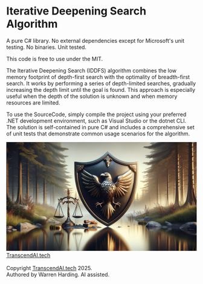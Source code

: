 
# Iterative Deepening Search Algorithm

A pure C# library. No external dependencies except for Microsoft's unit testing. No binaries. Unit tested.

This code is free to use under the MIT.

The Iterative Deepening Search (IDDFS) algorithm combines the low memory footprint of depth-first search with the optimality of breadth-first search. It works by performing a series of depth-limited searches, gradually increasing the depth limit until the goal is found. This approach is especially useful when the depth of the solution is unknown and when memory resources are limited.

To use the SourceCode, simply compile the project using your preferred .NET development environment, such as Visual Studio or the dotnet CLI. The solution is self-contained in pure C# and includes a comprehensive set of unit tests that demonstrate common usage scenarios for the algorithm.

![AI Image](aiimage.jpg)
[TranscendAI.tech](https://TranscendAI.tech)<br>
<br>
Copyright [TranscendAI.tech](https://TranscendAI.tech) 2025.</br>
Authored by Warren Harding. AI assisted.</br>
